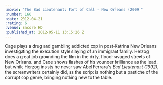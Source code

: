 ```yaml
--- 
:movie: "The Bad Lieutenant: Port of Call - New Orleans (2009)"
:number: 166
:date: 2012-04-21
:rating: 6
:venue: Encore HD
:published_at: 2012-05-11 13:15:26 Z
---
```

Cage plays a drug and gambling addicted cop in post-Katrina New Orleans investigating the execution style slaying of an immigrant family. Herzog does a great job grounding the film in the dirty, flood-ravaged streets of New Orleans, and Cage shows flashes of his younger brilliance as the lead, but while Herzog insists he never saw Abel Ferrara's _Bad Lieutenant (1992)_, the screenwriters certainly did, as the script is nothing but a pastiche of the corrupt cop genre, bringing nothing new to the table. 